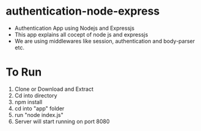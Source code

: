 # authentication-node-express
 - Authentication App using Nodejs and Expressjs
 - This app explains all cocept of node js and expressjs
 - We are using middlewares like session, authentication and body-parser etc.

# To Run
1. Clone or Download and Extract
2. Cd into directory
3. npm install
4. cd into "app" folder
5. run "node index.js"
6. Server will start running on port 8080


